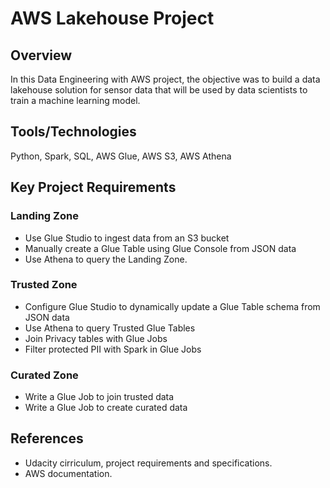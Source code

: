 # AWS Lakehouse Project

## Overview
In this Data Engineering with AWS project, the objective was to build a data lakehouse solution for sensor data that will be used by data scientists to train a machine learning model.

## Tools/Technologies
Python, Spark, SQL, AWS Glue, AWS S3, AWS Athena

## Key Project Requirements
### Landing Zone
* Use Glue Studio to ingest data from an S3 bucket
* Manually create a Glue Table using Glue Console from JSON data
* Use Athena to query the Landing Zone.

### Trusted Zone
* Configure Glue Studio to dynamically update a Glue Table schema from JSON data
* Use Athena to query Trusted Glue Tables
* Join Privacy tables with Glue Jobs
* Filter protected PII with Spark in Glue Jobs

### Curated Zone
* Write a Glue Job to join trusted data
* Write a Glue Job to create curated data

## References
* Udacity cirriculum, project requirements and specifications.
* AWS documentation.



















